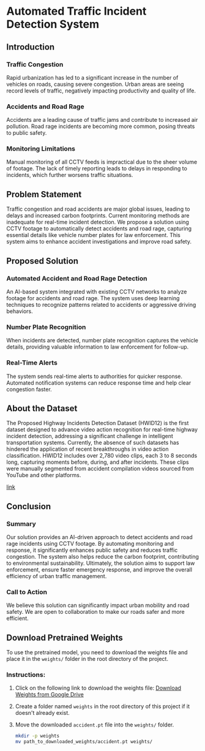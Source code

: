 # Automated Traffic Incident Detection System

## Introduction

### Traffic Congestion
Rapid urbanization has led to a significant increase in the number of vehicles on roads, causing severe congestion. Urban areas are seeing record levels of traffic, negatively impacting productivity and quality of life.

### Accidents and Road Rage
Accidents are a leading cause of traffic jams and contribute to increased air pollution. Road rage incidents are becoming more common, posing threats to public safety.

### Monitoring Limitations
Manual monitoring of all CCTV feeds is impractical due to the sheer volume of footage. The lack of timely reporting leads to delays in responding to incidents, which further worsens traffic situations.

## Problem Statement
Traffic congestion and road accidents are major global issues, leading to delays and increased carbon footprints. Current monitoring methods are inadequate for real-time incident detection. We propose a solution using CCTV footage to automatically detect accidents and road rage, capturing essential details like vehicle number plates for law enforcement. This system aims to enhance accident investigations and improve road safety.

## Proposed Solution

### Automated Accident and Road Rage Detection
An AI-based system integrated with existing CCTV networks to analyze footage for accidents and road rage. The system uses deep learning techniques to recognize patterns related to accidents or aggressive driving behaviors.

### Number Plate Recognition
When incidents are detected, number plate recognition captures the vehicle details, providing valuable information to law enforcement for follow-up.

### Real-Time Alerts
The system sends real-time alerts to authorities for quicker response. Automated notification systems can reduce response time and help clear congestion faster.

## About the Dataset
The Proposed Highway Incidents Detection Dataset (HWID12) is the first dataset designed to advance video action recognition for real-time highway incident detection, addressing a significant challenge in intelligent transportation systems. Currently, the absence of such datasets has hindered the application of recent breakthroughs in video action classification. HWID12 includes over 2,780 video clips, each 3 to 8 seconds long, capturing moments before, during, and after incidents. These clips were manually segmented from accident compilation videos sourced from YouTube and other platforms.

[link](https://www.kaggle.com/datasets/landrykezebou/hwid12-highway-incidents-detection-dataset)

## Conclusion

### Summary
Our solution provides an AI-driven approach to detect accidents and road rage incidents using CCTV footage. By automating monitoring and response, it significantly enhances public safety and reduces traffic congestion. The system also helps reduce the carbon footprint, contributing to environmental sustainability. Ultimately, the solution aims to support law enforcement, ensure faster emergency response, and improve the overall efficiency of urban traffic management.

### Call to Action
We believe this solution can significantly impact urban mobility and road safety. We are open to collaboration to make our roads safer and more efficient.

## Download Pretrained Weights

To use the pretrained model, you need to download the weights file and place it in the `weights/` folder in the root directory of the project.

### Instructions:

1. Click on the following link to download the weights file:
   [Download Weights from Google Drive](https://drive.google.com/file/d/18jZXNuJsQEZfHaDanaL3iXIWPAXBr17T/view?usp=sharing)

2. Create a folder named `weights` in the root directory of this project if it doesn't already exist.

3. Move the downloaded `accident.pt` file into the `weights/` folder.

   ```bash
   mkdir -p weights
   mv path_to_downloaded_weights/accident.pt weights/
   ```
